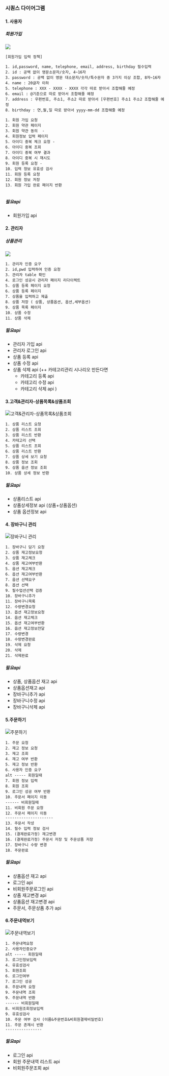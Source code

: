 ### 시퀀스 다이어그램

#### 1. 사용자

##### 회원가입
![](./1.고객-회원가입.PNG)

```
[회원가입 입력 정책]

1. id,password, name, telephone, email, address, birthday 필수입력
2. id : 공백 없이 영문소문자/숫자, 4~16자
3. password : 공백 없이 영문 대소문자/숫자/특수문자 중 3가지 이상 조합, 8자~16자
4. name : 20글자 이하
5. telephone : XXX - XXXX - XXXX 각각 따로 받아서 조합해줄 예정
6. email : @기준으로 따로 받아서 조합해줄 예정
7. address : 우편번호, 주소1, 주소2 따로 받아서 [우편번호] 주소1 주소2 조합해줄 예정
8. birthday : 연,월,일 따로 받아서 yyyy-mm-dd 조합해줄 예정
```
```
1. 회원 가입 요청
2. 회원 약관 페이지 
3. 회원 약관 동의  - 
4. 회원정보 입력 페이지 
5. 아이디 중복 체크 요청 -  
6. 아이디 중복 조회
7. 아이디 중복 여부 결과
8. 아이디 중복 시 재시도 
9. 회원 등록 요청 -
10. 입력 정보 유효성 검사 
11. 회원 등록 요청
12. 회원 정보 저장 
13. 회원 가입 완료 페이지 반환
	 
```

##### 필요api
- 회원가입 api

#### 2. 관리자

##### 상품관리
![](./2.관리자-상품등록.PNG)

```
1. 관리자 인증 요구
2. id,pwd 입력하여 인증 요청
3. 관리자 table 확인
4. 로그인 성공시 관리자 페이지 리다이렉트 
5. 상품 등록 페이지 요청
6. 상품 등록 페이지 
7. 상품을 입력하고 제출
8. 상품 저장 ( 상품, 상품옵션, 옵션,세부옵션)
9. 상품 목록 페이지
10. 상품 수정
11. 상품 삭제
```
##### 필요api
- 관리자 가입 api
- 관리자 로그인 api
- 상품 등록 api
- 상품 수정 api
- 상품 삭제 api
(++ 카테고리관리 시나리오 만든다면 
   - 카테고리 등록 api 
   - 카테고리 수정 api
   - 카테고리 삭제 api )


#### 3.고객&관리자-상품목록&상품조회
![고객&관리자-상품목록&상품조회](https://github.com/lucy74310/bg_shoppingmall_project/blob/master/docs/SequenceDiagram/3.%EA%B3%A0%EA%B0%9D%26%EA%B4%80%EB%A6%AC%EC%9E%90-%EC%83%81%ED%92%88%EB%AA%A9%EB%A1%9D%26%EC%83%81%ED%92%88%EC%A1%B0%ED%9A%8C.PNG)

```
1. 상품 리스트 요청 
2. 상품 리스트 조회
3. 상품 리스트 반환
4. 카테고리 선택
5. 상품 리스트 조회
6. 상품 리스트 반환
7. 상품 상세 보기 요청
8. 상품 정보 조회
9. 상품 옵션 정보 조회
10. 상품 상세 정보 반환
```
##### 필요api
- 상품리스트 api
- 상품상세정보 api (상품+상품옵션)
- 상품 옵션정보 api

#### 4. 장바구니 관리
![장바구니 관리](https://github.com/lucy74310/bg_shoppingmall_project/blob/master/docs/SequenceDiagram/4.%EC%9E%A5%EB%B0%94%EA%B5%AC%EB%8B%88%20%EA%B4%80%EB%A6%AC-3.png)
```
1. 장바구니 담기 요청
2. 상품 재고정보요청
3. 상품 재고체크
4. 상품 재고여부반환
5. 옵션 재고체크
6. 옵션 재고여부반환
7. 옵션 선택요구
8. 옵션 선택 
9. 필수업션선택 검증
10. 장바구니추가
11. 장바구니목록
12. 수량변경요청
13. 옵션 재고정보요청
14. 옵션 재고체크
15. 옵션 재고여부반환
16. 옵션 재고정보전달
17. 수량변경
18. 수량변경완료
19. 삭제 요청
20. 삭제
21. 삭제완료

```
##### 필요api
- 상품, 상품옵션 재고 api
- 상품옵션재고 api
- 장바구니추가 api
- 장바구니수정 api
- 장바구니삭제 api

#### 5.주문하기
![주문하기](https://github.com/lucy74310/bg_shoppingmall_project/blob/master/docs/SequenceDiagram/5.%EC%A3%BC%EB%AC%B8-1.png)

```
1. 주문 요청
2. 재고 정보 요청
3. 재고 조회
4. 재고 여부 반환
5. 재고 정보 반환
6. 사용자 인증 요구
alt ----- 회원일때
7. 회원 정보 입력
8. 회원 조회
9. 로그인 성공 여부 반환
10. 주문서 페이지 이동
------ 비회원일때
11. 비회원 주문 요청
12. 주문서 페이지 이동
---------------------
13. 주문서 작성
14. 필수 입력 정보 검사 
15. (결제완료가정) 재고변경
16. (결제완료가정) 주문서 저장 및 주문상품 저장
17. 장바구니 수량 변경 
18. 주문완료
```

##### 필요api
- 상품옵션 재고 api
- 로그인 api
- 비회원주문로그인 api
- 상품 재고변경 api
- 상품옵션 재고변경 api
- 주문서, 주문상품 추가 api 



#### 6.주문내역보기
![주문내역보기](https://github.com/lucy74310/bg_shoppingmall_project/blob/master/docs/SequenceDiagram/6.%EC%A3%BC%EB%AC%B8%EB%82%B4%EC%97%AD-1.png)
```
1. 주문내역요청
2. 사용자인증요구
alt ----- 회원일때
3. 로그인정보입력
4. 유효성검사
5. 회원조회
6. 로그인여부
7. 로그인 성공
8. 주문내역 요청
9. 주문내역 조회
9. 주문내역 반환
------ 비회원일때
8. 비회원조회정보입력
9. 유효성검사
10. 주문 여부 검사 (이름&주문번호&비회원결제비밀번호)
11. 주문 존재시 반환
----------------

```
##### 필요api
- 로그인 api
- 회원 주문내역 리스트 api
- 비회원주문조회 api 








